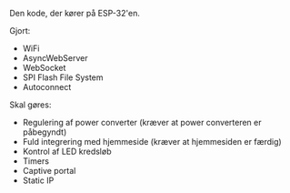 Den kode, der kører på ESP-32'en.

Gjort:
  - WiFi
  - AsyncWebServer
  - WebSocket
  - SPI Flash File System
  - Autoconnect


Skal gøres:
  - Regulering af power converter (kræver at power converteren er påbegyndt)
  - Fuld integrering med hjemmeside (kræver at hjemmesiden er færdig)
  - Kontrol af LED kredsløb
  - Timers
  - Captive portal
  - Static IP
  
